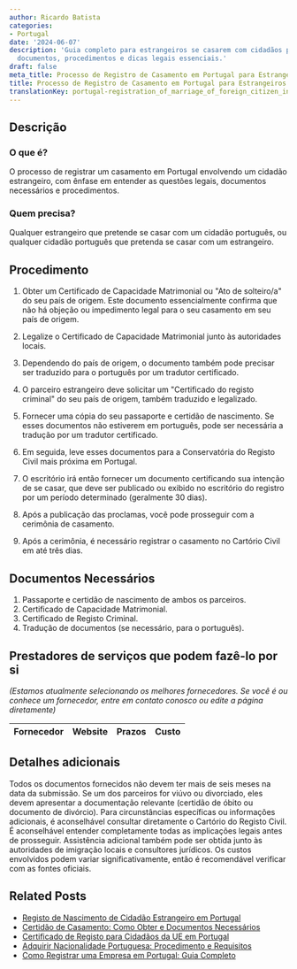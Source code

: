 ```yaml
---
author: Ricardo Batista
categories:
- Portugal
date: '2024-06-07'
description: 'Guia completo para estrangeiros se casarem com cidadãos portugueses:
  documentos, procedimentos e dicas legais essenciais.'
draft: false
meta_title: Processo de Registro de Casamento em Portugal para Estrangeiros
title: Processo de Registro de Casamento em Portugal para Estrangeiros
translationKey: portugal-registration_of_marriage_of_foreign_citizen_in_portugal
---
```



## Descrição
### O que é?
O processo de registrar um casamento em Portugal envolvendo um cidadão estrangeiro, com ênfase em entender as questões legais, documentos necessários e procedimentos.

### Quem precisa?
Qualquer estrangeiro que pretende se casar com um cidadão português, ou qualquer cidadão português que pretenda se casar com um estrangeiro.

## Procedimento

1. Obter um Certificado de Capacidade Matrimonial ou "Ato de solteiro/a" do seu país de origem. Este documento essencialmente confirma que não há objeção ou impedimento legal para o seu casamento em seu país de origem.

2. Legalize o Certificado de Capacidade Matrimonial junto às autoridades locais.

3. Dependendo do país de origem, o documento também pode precisar ser traduzido para o português por um tradutor certificado.

4. O parceiro estrangeiro deve solicitar um "Certificado do registo criminal" do seu país de origem, também traduzido e legalizado.

5. Fornecer uma cópia do seu passaporte e certidão de nascimento. Se esses documentos não estiverem em português, pode ser necessária a tradução por um tradutor certificado.

6. Em seguida, leve esses documentos para a Conservatória do Registo Civil mais próxima em Portugal.

7. O escritório irá então fornecer um documento certificando sua intenção de se casar, que deve ser publicado ou exibido no escritório do registro por um período determinado (geralmente 30 dias).

8. Após a publicação das proclamas, você pode prosseguir com a cerimônia de casamento.

9. Após a cerimônia, é necessário registrar o casamento no Cartório Civil em até três dias.

## Documentos Necessários

1. Passaporte e certidão de nascimento de ambos os parceiros.
2. Certificado de Capacidade Matrimonial.
3. Certificado de Registo Criminal.
4. Tradução de documentos (se necessário, para o português).

## Prestadores de serviços que podem fazê-lo por si
_(Estamos atualmente selecionando os melhores fornecedores. Se você é ou conhece um fornecedor, entre em contato conosco ou edite a página diretamente)_

| Fornecedor      |     Website     |     Prazos       |       Custo      |
| :-------------: | :-------------: |  :-------------: | :-------------: |

## Detalhes adicionais
Todos os documentos fornecidos não devem ter mais de seis meses na data da submissão. Se um dos parceiros for viúvo ou divorciado, eles devem apresentar a documentação relevante (certidão de óbito ou documento de divórcio). Para circunstâncias específicas ou informações adicionais, é aconselhável consultar diretamente o Cartório do Registo Civil. É aconselhável entender completamente todas as implicações legais antes de prosseguir. Assistência adicional também pode ser obtida junto às autoridades de imigração locais e consultores jurídicos. Os custos envolvidos podem variar significativamente, então é recomendável verificar com as fontes oficiais.


## Related Posts

- [Registo de Nascimento de Cidadão Estrangeiro em Portugal](https://tramitit.com/pt/guides/portugal/registo_de_nascimento_de_cidadao_estrangeiro_em_portugal/)
- [Certidão de Casamento: Como Obter e Documentos Necessários](https://tramitit.com/pt/guides/portugal/pedido_de_certidao_de_casamento/)
- [Certificado de Registo para Cidadãos da UE em Portugal](https://tramitit.com/pt/guides/portugal/pedido_de_certificado_de_registo_de_cidadao_da_uniao_europeia/)
- [Adquirir Nacionalidade Portuguesa: Procedimento e Requisitos](https://tramitit.com/pt/guides/portugal/pedido_de_nacionalidade_portuguesa/)
- [Como Registrar uma Empresa em Portugal: Guia Completo](https://tramitit.com/pt/guides/portugal/pedido_de_registo_de_empresa/)